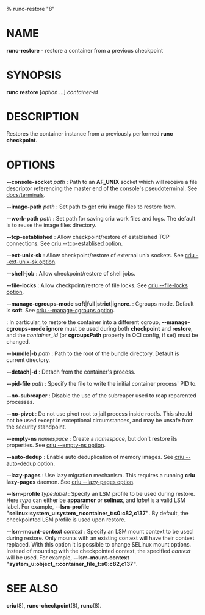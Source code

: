 % runc-restore "8"

# NAME
**runc-restore** - restore a container from a previous checkpoint

# SYNOPSIS
**runc restore** [_option_ ...] _container-id_

# DESCRIPTION
Restores the container instance from a previously performed **runc checkpoint**.

# OPTIONS
**--console-socket** _path_
: Path to an **AF_UNIX**  socket which will receive a file descriptor
referencing the master end of the console's pseudoterminal.  See
[docs/terminals](https://github.com/szcdx/runc/blob/master/docs/terminals.md).

**--image-path** _path_
: Set path to get criu image files to restore from.

**--work-path** _path_
: Set path for saving criu work files and logs. The default is to reuse the
image files directory.

**--tcp-established**
: Allow checkpoint/restore of established TCP connections. See
[criu --tcp-establised option](https://criu.org/CLI/opt/--tcp-established).

**--ext-unix-sk**
: Allow checkpoint/restore of external unix sockets. See
[criu --ext-unix-sk option](https://criu.org/CLI/opt/--ext-unix-sk).

**--shell-job**
: Allow checkpoint/restore of shell jobs.

**--file-locks**
: Allow checkpoint/restore of file locks. See
[criu --file-locks option](https://criu.org/CLI/opt/--file-locks).

**--manage-cgroups-mode** **soft**|**full**|**strict**|**ignore**.
: Cgroups mode. Default is **soft**. See
[criu --manage-cgroups option](https://criu.org/CLI/opt/--manage-cgroups).

: In particular, to restore the container into a different cgroup,
**--manage-cgroups-mode ignore** must be used during both
**checkpoint** and **restore**, and the _container_id_ (or
**cgroupsPath** property in OCI config, if set) must be changed.

**--bundle**|**-b** _path_
: Path to the root of the bundle directory. Default is current directory.

**--detach**|**-d**
: Detach from the container's process.

**--pid-file** _path_
: Specify the file to write the initial container process' PID to.

**--no-subreaper**
: Disable the use of the subreaper used to reap reparented processes.

**--no-pivot**
: Do not use pivot root to jail process inside rootfs. This should not be used
except in exceptional circumstances, and may be unsafe from the security
standpoint.

**--empty-ns** _namespace_
: Create a _namespace_, but don't restore its properties. See
[criu --empty-ns option](https://criu.org/CLI/opt/--empty-ns).

**--auto-dedup**
: Enable auto deduplication of memory images. See
[criu --auto-dedup option](https://criu.org/CLI/opt/--auto-dedup).

**--lazy-pages**
: Use lazy migration mechanism. This requires a running **criu lazy-pages**
daemon. See [criu --lazy-pages option](https://criu.org/CLI/opt/--lazy-pages).

**--lsm-profile** _type_:_label_
: Specify an LSM profile to be used during restore. Here _type_ can either be
**apparamor** or **selinux**, and _label_ is a valid LSM label. For example,
**--lsm-profile "selinux:system_u:system_r:container_t:s0:c82,c137"**.
By default, the checkpointed LSM profile is used upon restore.

**--lsm-mount-context** _context_
: Specify an LSM mount context to be used during restore. Only mounts with an
existing context will have their context replaced. With this option it is
possible to change SELinux mount options. Instead of mounting with the
checkpointed context, the specified _context_ will be used.
For example, **--lsm-mount-context "system_u:object_r:container_file_t:s0:c82,c137"**.

# SEE ALSO
**criu**(8),
**runc-checkpoint**(8),
**runc**(8).
